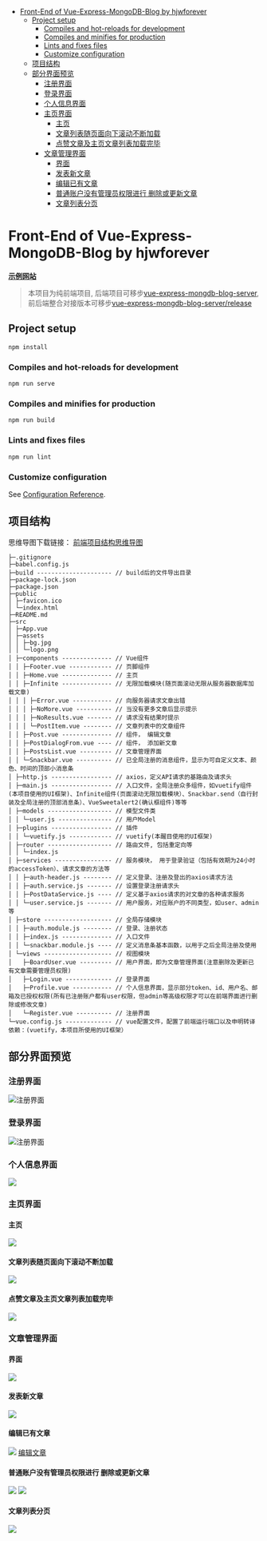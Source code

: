 * [Front\-End of Vue\-Express\-MongoDB\-Blog by hjwforever](#front-end-of-vue-express-mongodb-blog-by-hjwforever)
  * [Project setup](#project-setup)
    * [Compiles and hot\-reloads for development](#compiles-and-hot-reloads-for-development)
    * [Compiles and minifies for production](#compiles-and-minifies-for-production)
    * [Lints and fixes files](#lints-and-fixes-files)
    * [Customize configuration](#customize-configuration)
  * [项目结构](#项目结构)
  * [部分界面预览](#部分界面预览)
    * [注册界面](#注册界面)
    * [登录界面](#登录界面)
    * [个人信息界面](#个人信息界面)
    * [主页界面](#主页界面)
      * [主页](#主页)
      * [文章列表随页面向下滚动不断加载](#文章列表随页面向下滚动不断加载)
      * [点赞文章及主页文章列表加载完毕](#点赞文章及主页文章列表加载完毕)
    * [文章管理界面](#文章管理界面)
      * [界面](#界面)
      * [发表新文章](#发表新文章)
      * [编辑已有文章](#编辑已有文章)
      * [普通账户没有管理员权限进行 删除或更新文章](#普通账户没有管理员权限进行-删除或更新文章)
      * [文章列表分页](#文章列表分页)


# Front-End of Vue-Express-MongoDB-Blog by hjwforever
**[示例网站](http://blog.aruoxi.top)**
 >本项目为纯前端项目, 后端项目可移步[vue-express-mongdb-blog-server](https://github.com/hjwforever/vue-express-mongdb-blog-server), 前后端整合对接版本可移步[vue-express-mongdb-blog-server/release](https://github.com/hjwforever/vue-express-mongdb-blog-server/tree/release)

## Project setup
```
npm install
```

### Compiles and hot-reloads for development
```
npm run serve
```

### Compiles and minifies for production
```
npm run build
```

### Lints and fixes files
```
npm run lint
```

### Customize configuration
See [Configuration Reference](https://cli.vuejs.org/config/).

## 项目结构
思维导图下载链接：
[前端项目结构思维导图](https://devcloud.cn-north-4.huaweicloud.com/codehub/v1/devcloud/682618/repository/blobs/fc578af7949921d8fa84d5a2815f7f15c7be8716/downloadFile?filepath=tree.xmind)
```
├─.gitignore
├─babel.config.js
├─build --------------------- // build后的文件导出目录
├─package-lock.json
├─package.json
├─public
│ ├─favicon.ico
│ └─index.html
├─README.md
├─src
│ ├─App.vue
│ ├─assets
│ │ ├─bg.jpg
│ │ └─logo.png
│ ├─components -------------- // Vue组件
│ │ ├─Footer.vue ------------ // 页脚组件
│ │ ├─Home.vue -------------- // 主页
│ │ ├─Infinite -------------- // 无限加载模块(随页面滚动无限从服务器数据库加载文章)
│ │ │ ├─Error.vue ----------- // 向服务器请求文章出错
│ │ │ ├─NoMore.vue ---------- // 当没有更多文章后显示提示
│ │ │ ├─NoResults.vue ------- // 请求没有结果时提示
│ │ │ └─PostItem.vue -------- // 文章列表中的文章组件
│ │ ├─Post.vue -------------- // 组件， 编辑文章
│ │ ├─PostDialogFrom.vue ---- // 组件， 添加新文章
│ │ ├─PostsList.vue --------- // 文章管理界面
│ │ └─Snackbar.vue ---------- // 已全局注册的消息组件，显示为可自定义文本、颜色、时间的顶部小消息条
│ ├─http.js ----------------- // axios，定义API请求的基路由及请求头
│ ├─main.js ----------------- // 入口文件，全局注册众多组件，如vuetify组件(本项目使用的UI框架)、Infinite组件(页面滚动无限加载模块）、Snackbar.send（自行封装及全局注册的顶部消息条）、VueSweetalert2(确认框组件)等等
│ ├─models ------------------ // 模型文件类
│ │ └─user.js --------------- // 用户Model
│ ├─plugins ----------------- // 插件
│ │ └─vuetify.js ------------ // vuetify(本醒目使用的UI框架)
│ ├─router ------------------ // 路由文件, 包括重定向等
│ │ └─index.js
│ ├─services ---------------- // 服务模块， 用于登录验证（包括有效期为24小时的accessToken）、请求文章的方法等
│ │ ├─auth-header.js -------- // 定义登录、注册及登出的axios请求方法
│ │ ├─auth.service.js ------- // 设置登录注册请求头
│ │ ├─PostDataService.js ---- // 定义基于axios请求的对文章的各种请求服务
│ │ └─user.service.js ------- // 用户服务，对应账户的不同类型，如user、admin等
│ ├─store ------------------- // 全局存储模块
│ │ ├─auth.module.js -------- // 登录、注册状态
│ │ ├─index.js -------------- // 入口文件
│ │ └─snackbar.module.js ---- // 定义消息条基本函数，以用于之后全局注册及使用
│ └─views ------------------- // 视图模块
│   ├─BoardUser.vue --------- // 用户界面，即为文章管理界面(注意删除及更新已有文章需要管理员权限)
│   ├─Login.vue ------------- // 登录界面
│   ├─Profile.vue ----------- // 个人信息界面，显示部分token、id、用户名、邮箱及已授权权限(所有已注册账户都有user权限，但admin等高级权限才可以在前端界面进行删除或修改文章)
│   └─Register.vue ---------- // 注册界面
└─vue.config.js ------------- // vue配置文件，配置了前端运行端口以及申明转译依赖：(vuetify，本项目所使用的UI框架）
```
## 部分界面预览
### 注册界面
![注册界面](https://cdn.aruoxi.com/vue-express-blog/screenshot/%E6%B3%A8%E5%86%8C%E7%95%8C%E9%9D%A2.png)
### 登录界面
![注册界面](https://cdn.aruoxi.com/vue-express-blog/screenshot/%E6%B3%A8%E5%86%8C%E7%95%8C%E9%9D%A2.png)
### 个人信息界面
![](https://cdn.aruoxi.com/vue-express-blog/screenshot/%E4%B8%AA%E4%BA%BA%E4%BF%A1%E6%81%AF.png)
### 主页界面
  #### 主页
  ![](https://cdn.aruoxi.com/vue-express-blog/screenshot/%E4%B8%BB%E9%A1%B5.png)
  #### 文章列表随页面向下滚动不断加载
  ![](https://cdn.aruoxi.com/vue-express-blog/screenshot/%E6%96%87%E7%AB%A0%E5%88%97%E8%A1%A8%E9%9A%8F%E9%A1%B5%E9%9D%A2%E6%BB%9A%E5%8A%A8%E4%B8%8D%E6%96%AD%E5%8A%A0%E8%BD%BD.png)
  #### 点赞文章及主页文章列表加载完毕
  ![](https://cdn.aruoxi.com/vue-express-blog/screenshot/%E4%B8%BB%E9%A1%B5%E6%96%87%E7%AB%A0%E5%88%97%E8%A1%A8%E5%8F%8A%E7%82%B9%E8%B5%9E%E6%96%87%E7%AB%A0.png)
### 文章管理界面
  #### 界面
  ![](https://cdn.aruoxi.com/vue-express-blog/screenshot/%E6%96%87%E7%AB%A0%E7%AE%A1%E7%90%86.png)
  #### 发表新文章
  ![](https://cdn.aruoxi.com/vue-express-blog/screenshot/%E6%B7%BB%E5%8A%A0%E6%96%B0%E6%96%87%E7%AB%A0.png)
  #### 编辑已有文章
  ![](https://cdn.aruoxi.com/vue-express-blog/screenshot/%E7%BC%96%E8%BE%91%E6%96%87%E7%AB%A0.png)
  [编辑文章](https://cdn.aruoxi.com/vue-express-blog/screenshot/editPost.png)
  #### 普通账户没有管理员权限进行 删除或更新文章
  ![](https://cdn.aruoxi.com/vue-express-blog/screenshot/%E9%9D%9E%E7%AE%A1%E7%90%86%E5%91%98%E7%9A%84%E8%B4%A6%E6%88%B7%E6%B2%A1%E6%9C%89%E6%9D%83%E9%99%90%E5%88%A0%E9%99%A4%E6%96%87%E7%AB%A0.png)
  ![](https://cdn.aruoxi.com/vue-express-blog/screenshot/%E9%9D%9E%E7%AE%A1%E7%90%86%E5%91%98%E7%9A%84%E8%B4%A6%E6%88%B7%E6%B2%A1%E6%9C%89%E6%9D%83%E9%99%90%E6%9B%B4%E6%96%B0%E6%96%87%E7%AB%A0.png)
  #### 文章列表分页
  ![](https://cdn.aruoxi.com/vue-express-blog/screenshot/%E6%96%87%E7%AB%A0%E5%88%97%E8%A1%A8%E5%88%86%E9%A1%B5.png)
